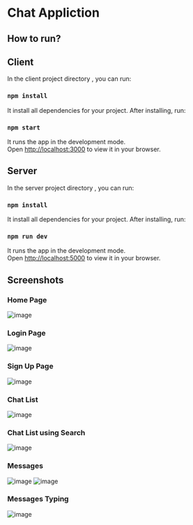 # Chat Appliction
## How to run?
## Client
In the client project directory , you can run:

### `npm install`
It install all dependencies for your project.
After installing, run: 

### `npm start`

It runs the app in the development mode.\
Open [http://localhost:3000](http://localhost:3000) to view it in your browser.

## Server
In the server project directory , you can run:

### `npm install`
It install all dependencies for your project.
After installing, run: 

### `npm run dev`

It runs the app in the development mode.\
Open [http://localhost:5000](http://localhost:5000) to view it in your browser.

## Screenshots

### Home Page
![image](https://user-images.githubusercontent.com/108978331/214775037-d7a52d19-0155-444b-984d-e7f991181b65.png "Home Page")

### Login Page
![image](https://user-images.githubusercontent.com/108978331/214774915-edc8b4c2-4c10-4538-96e9-1cab70dea89c.png "Login Page")

### Sign Up Page
![image](https://user-images.githubusercontent.com/108978331/214774952-36b3c9de-8574-4d38-9c0c-5ed014f9b06f.png "Sign Up Page")

### Chat List
![image](https://user-images.githubusercontent.com/108978331/214774708-fff25adf-b25f-4943-a654-3e09951323e8.png "Chat List")

### Chat List using Search
![image](https://user-images.githubusercontent.com/108978331/214774808-8fb14b6a-917e-4f2f-9681-8c801df6a6ad.png "Chat List using Search")

### Messages
![image](https://user-images.githubusercontent.com/108978331/214774222-97f21ee8-32f2-4f58-a99b-77ca612476a1.png "No Message")
![image](https://user-images.githubusercontent.com/108978331/214774412-b93f6fef-0862-4e24-8ee7-599136ca79e8.png "Messages")

### Messages Typing
![image](https://user-images.githubusercontent.com/108978331/214774506-20fc3121-6dd6-4e55-9bbd-f5dd728c392a.png "Sender Typing")


